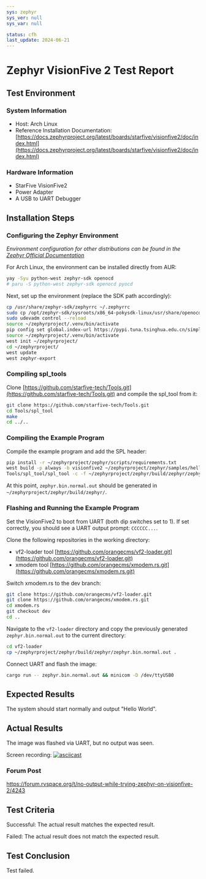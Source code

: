 ```yaml
---
sys: zephyr
sys_ver: null
sys_var: null

status: cfh
last_update: 2024-06-21
---
```


# Zephyr VisionFive 2 Test Report

## Test Environment

### System Information

- Host: Arch Linux
- Reference Installation Documentation: [https://docs.zephyrproject.org/latest/boards/starfive/visionfive2/doc/index.html](https://docs.zephyrproject.org/latest/boards/starfive/visionfive2/doc/index.html)

### Hardware Information

- StarFive VisionFive2
- Power Adapter
- A USB to UART Debugger

## Installation Steps

### Configuring the Zephyr Environment

*Environment configuration for other distributions can be found in the [Zephyr Official Documentation](https://docs.zephyrproject.org/latest/develop/getting_started/index.html)*

For Arch Linux, the environment can be installed directly from AUR:
```bash
yay -Syu python-west zephyr-sdk openocd
# paru -S python-west zephyr-sdk openocd pyocd
```

Next, set up the environment (replace the SDK path accordingly):
```bash
cp /usr/share/zephyr-sdk/zephyrrc ~/.zephyrrc
sudo cp /opt/zephyr-sdk/sysroots/x86_64-pokysdk-linux/usr/share/openocd/contrib/60-openocd.rules /etc/udev/rules.d/
sudo udevadm control --reload
source ~/zephyrproject/.venv/bin/activate
pip config set global.index-url https://pypi.tuna.tsinghua.edu.cn/simple
source ~/zephyrproject/.venv/bin/activate
west init ~/zephyrproject/
cd ~/zephyrproject/
west update
west zephyr-export
```

### Compiling spl_tools

Clone [https://github.com/starfive-tech/Tools.git](https://github.com/starfive-tech/Tools.git) and compile the spl_tool from it:
```bash
git clone https://github.com/starfive-tech/Tools.git
cd Tools/spl_tool
make
cd ../..
```

### Compiling the Example Program

Compile the example program and add the SPL header:
```bash
pip install -r ~/zephyrproject/zephyr/scripts/requirements.txt
west build -p always -b visionfive2 ~/zephyrproject/zephyr/samples/hello_world
Tools/spl_tool/spl_tool -c -f ~/zephyrproject/zephyr/build/zephyr/zephyr.bin
```

At this point, `zephyr.bin.normal.out` should be generated in `~/zephyrproject/zephyr/build/zephyr/`.

### Flashing and Running the Example Program

Set the VisionFive2 to boot from UART (both dip switches set to 1). If set correctly, you should see a UART output prompt: `CCCCCC...`.

Clone the following repositories in the working directory:

- vf2-loader tool [https://github.com/orangecms/vf2-loader.git](https://github.com/orangecms/vf2-loader.git)
- xmodem tool [https://github.com/orangecms/xmodem.rs.git](https://github.com/orangecms/xmodem.rs.git)

Switch xmodem.rs to the dev branch:
```bash
git clone https://github.com/orangecms/vf2-loader.git 
git clone https://github.com/orangecms/xmodem.rs.git
cd xmodem.rs
git checkout dev
cd ..
```

Navigate to the `vf2-loader` directory and copy the previously generated `zephyr.bin.normal.out` to the current directory:
```bash
cd vf2-loader
cp ~/zephyrproject/zephyr/build/zephyr/zephyr.bin.normal.out .
```

Connect UART and flash the image:
```bash
cargo run -- zephyr.bin.normal.out && minicom -D /dev/ttyUSB0
```

## Expected Results

The system should start normally and output "Hello World".

## Actual Results

The image was flashed via UART, but no output was seen.

Screen recording:
[![asciicast](https://asciinema.org/a/a2i4u5ryVYGEBo73UzswGGFAn.svg)](https://asciinema.org/a/a2i4u5ryVYGEBo73UzswGGFAn)

### Forum Post

https://forum.rvspace.org/t/no-output-while-trying-zephyr-on-visionfive-2/4243

## Test Criteria

Successful: The actual result matches the expected result.

Failed: The actual result does not match the expected result.

## Test Conclusion

Test failed.
